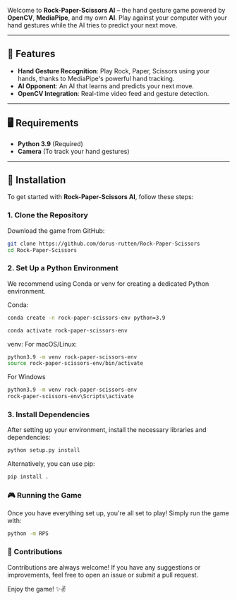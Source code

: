 Welcome to **Rock-Paper-Scissors AI** – the hand gesture game powered by **OpenCV**, **MediaPipe**, and my own **AI**. Play against your computer with your hand gestures while the AI tries to predict your next move.

---

## 🌟 Features

- **Hand Gesture Recognition**: Play Rock, Paper, Scissors using your hands, thanks to MediaPipe's powerful hand tracking.
- **AI Opponent**: An AI that learns and predicts your next move.
- **OpenCV Integration**: Real-time video feed and gesture detection.
  
---

## 🖥️ Requirements

- **Python 3.9** (Required)
- **Camera** (To track your hand gestures)
  
---

## 🚀 Installation

To get started with **Rock-Paper-Scissors AI**, follow these steps:

### 1. Clone the Repository

Download the game from GitHub:

```bash
git clone https://github.com/dorus-rutten/Rock-Paper-Scissors
cd Rock-Paper-Scissors
```

### 2. Set Up a Python Environment

We recommend using Conda or venv for creating a dedicated Python environment.

Conda:
```bash
conda create -n rock-paper-scissors-env python=3.9
```
```bash
conda activate rock-paper-scissors-env
```

venv:
For macOS/Linux:
```bash
python3.9 -m venv rock-paper-scissors-env
source rock-paper-scissors-env/bin/activate
```
For Windows
```bash
python3.9 -m venv rock-paper-scissors-env
rock-paper-scissors-env\Scripts\activate
```
### 3. Install Dependencies

After setting up your environment, install the necessary libraries and dependencies:
```bash
python setup.py install
```
Alternatively, you can use pip:
```bash
pip install .
```

### 🎮 Running the Game
Once you have everything set up, you're all set to play! Simply run the game with:
```bash
python -m RPS
```

### 💬 Contributions
Contributions are always welcome! If you have any suggestions or improvements, feel free to open an issue or submit a pull request.


Enjoy the game! ✨✌️
